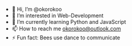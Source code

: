- 👋 Hi, I’m @okorokoo
- 👀 I’m interested in Web-Development
- 🌱 I’m currently learning Python and JavaScript
- 📫 How to reach me okorokoo@outlook.com
- ⚡ Fun fact: Bees use dance to communicate

<!---
okorokoo/okorokoo is a ✨ special ✨ repository because its `README.md` (this file) appears on your GitHub profile.
You can click the Preview link to take a look at your changes.
--->
